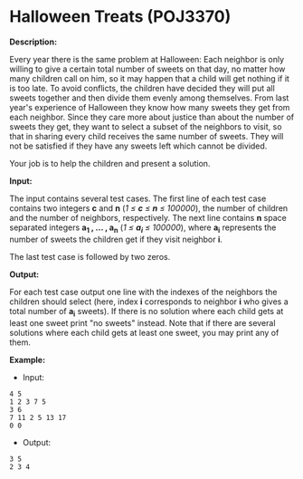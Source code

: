 # Halloween Treats (POJ3370)

**Description:**

Every year there is the same problem at Halloween: Each neighbor is only willing to give a certain total number of sweets on that day, no matter how many children call on him, so it may happen that a child will get nothing if it is too late. To avoid conflicts, the children have decided they will put all sweets together and then divide them evenly among themselves. From last year's experience of Halloween they know how many sweets they get from each neighbor. Since they care more about justice than about the number of sweets they get, they want to select a subset of the neighbors to visit, so that in sharing every child receives the same number of sweets. They will not be satisfied if they have any sweets left which cannot be divided.

Your job is to help the children and present a solution.

**Input:**

The input contains several test cases.
The first line of each test case contains two integers **c** and **n** (*1 ≤ **c** ≤ **n** ≤ 100000*), the number of children and the number of neighbors, respectively. The next line contains **n** space separated integers **a<sub>1</sub> , ... , a<sub>n</sub>**  (*1 ≤ **a<sub>i</sub>** ≤ 100000*), where **a<sub>i</sub>** represents the number of sweets the children get if they visit neighbor **i**.

The last test case is followed by two zeros.

**Output:**

For each test case output one line with the indexes of the neighbors the children should select (here, index **i** corresponds to neighbor **i** who gives a total number of **a<sub>i</sub>** sweets). If there is no solution where each child gets at least one sweet print "no sweets" instead. Note that if there are several solutions where each child gets at least one sweet, you may print any of them.

**Example:**

- Input:

```
4 5
1 2 3 7 5
3 6
7 11 2 5 13 17
0 0
```

- Output:

```
3 5
2 3 4
```



